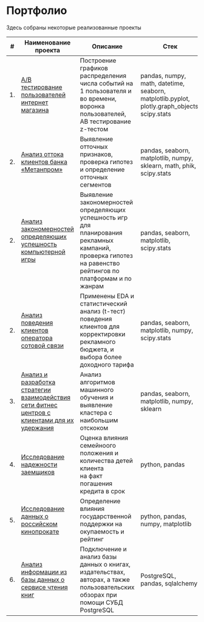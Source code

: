 # Портфолио

Здесь собраны некоторые реализованные проекты

| #    | Наименование проекта                | Описание                                                     | Стек                                                         |
| ---- | ------------------------------------------------------------ | ------------------------------------------------------------ | ------------------------------------------------------------ |
| 1.   | [А/В тестирование пользователей интернет магазина](https://github.com/Lud2022/Portfolio/tree/main/%D0%90/%D0%92%20%D1%82%D0%B5%D1%81%D1%82%D0%B8%D1%80%D0%BE%D0%B2%D0%B0%D0%BD%D0%B8%D0%B5%20%D0%BF%D0%BE%D0%BB%D1%8C%D0%B7%D0%BE%D0%B2%D0%B0%D1%82%D0%B5%D0%BB%D0%B5%D0%B9%20%D0%B8%D0%BD%D1%82%D0%B5%D1%80%D0%BD%D0%B5%D1%82%20%D0%BC%D0%B0%D0%B3%D0%B0%D0%B7%D0%B8%D0%BD%D0%B0) | Построение графиков распределения числа событий на 1 пользователя и во времени, воронка пользователей, АВ тестирование z-тестом | pandas, numpy, math, datetime, seaborn, matplotlib.pyplot, plotly.graph_objects, scipy.stats |
| 2.   | [Анализ оттока клиентов банка «Метанпром»](https://github.com/Lud2022/Portfolio/tree/main/%D0%90%D0%BD%D0%B0%D0%BB%D0%B8%D0%B7%20%D0%BE%D1%82%D1%82%D0%BE%D0%BA%D0%B0%20%D0%BA%D0%BB%D0%B8%D0%B5%D0%BD%D1%82%D0%BE%D0%B2%20%D0%B1%D0%B0%D0%BD%D0%BA%D0%B0%20%C2%AB%D0%9C%D0%B5%D1%82%D0%B0%D0%BD%D0%BF%D1%80%D0%BE%D0%BC%C2%BB) | Выявление отточных признаков, проверка гипотез и определение отточных сегментов | pandas, seaborn, matplotlib, numpy, sklearn, math, phik, scipy.stats |
| 2.   | [Анализ закономерностей определяющих успешность компьютерной игры](https://github.com/Lud2022/Portfolio/tree/main/Анализ%20закономерностей%20определяющих%20успешность%20компьютерной%20игры) | Выявление закономерностей определяющих успешность игр для планирования рекламных кампаний, проверка гипотез на равенство рейтингов по платформам и по жанрам | pandas, seaborn, matplotlib, scipy.stats |
| 2.   | [Анализ поведения клиентов оператора сотовой связи](https://github.com/Lud2022/Portfolio/tree/main/Анализ%20поведения%20клиентов%20оператора%20сотовой%20связи¶) | Применены EDA и статистический анализ (t-тест) поведения клиентов для корректировки рекламного бюджета, и выбора более доходного тарифа | pandas, seaborn, matplotlib, numpy, scipy.stats |
| 3.   | [Анализ и разработка стратегии взаимодействия сети фитнес центров с клиентами для их удержания](https://github.com/Lud2022/Portfolio/tree/main/Анализ%20и%20разработка%20стратегии%20взаимодействия%20сети%20фитнес%20центров%20с%20клиентами%20для%20их%20удержания) | Анализ алгоритмов машинного обучения и выявление кластера с наибольшим отскоком | pandas, seaborn, matplotlib, numpy, sklearn |
| 4.   | [Исследование надежности заемщиков](https://github.com/aq2003/Portfolio/tree/main/Taxi%20Service) | Оценка влияния семейноого положения и количества детей клиента <br/>на факт погашения кредита в срок | python, pandas |
| 5.   | [Исследование данных о российском кинопрокате](https://github.com/Lud2022/My-Portfolio/tree/main/Исследование%20данных%20о%20российском%20кинопрокате) | Определение влияния государственной поддержки на окупаемость и рейтинг             | python, pandas, numpy, matplotlib |
| 6.   | [Анализ информации из базы данных о сервисе чтения книг](https://github.com/Lud2022/Portfolio/tree/main/%D0%90%D0%BD%D0%B0%D0%BB%D0%B8%D0%B7%20%D0%B8%D0%BD%D1%84%D0%BE%D1%80%D0%BC%D0%B0%D1%86%D0%B8%D0%B8%20%D0%B8%D0%B7%20%D0%B1%D0%B0%D0%B7%D1%8B%20%D0%B4%D0%B0%D0%BD%D0%BD%D1%8B%D1%85%20%D0%BE%20%D1%81%D0%B5%D1%80%D0%B2%D0%B8%D1%81%D0%B5%20%D1%87%D1%82%D0%B5%D0%BD%D0%B8%D1%8F%20%D0%BA%D0%BD%D0%B8%D0%B3) | Подключение и анализ базы данных о книгах, издательствах, авторах, а также пользовательских обзорах при помощи СУБД PostgreSQL | PostgreSQL, pandas, sqlalchemy |
